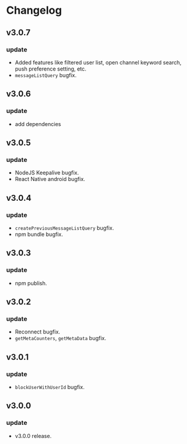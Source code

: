Changelog
=========

## v3.0.7
### update
 * Added features like filtered user list, open channel keyword search, push preference setting, etc.
 * `messageListQuery` bugfix.

## v3.0.6
### update
 * add dependencies

## v3.0.5
### update
 * NodeJS Keepalive bugfix.
 * React Native android bugfix.

## v3.0.4
### update
 * `createPreviousMessageListQuery` bugfix.
 * npm bundle bugfix.

## v3.0.3
### update
 * npm publish.


## v3.0.2
### update
 * Reconnect bugfix.
 * `getMetaCounters`, `getMetaData` bugfix.


## v3.0.1
### update
 * `blockUserWithUserId` bugfix.


## v3.0.0
### update
 * v3.0.0 release.
